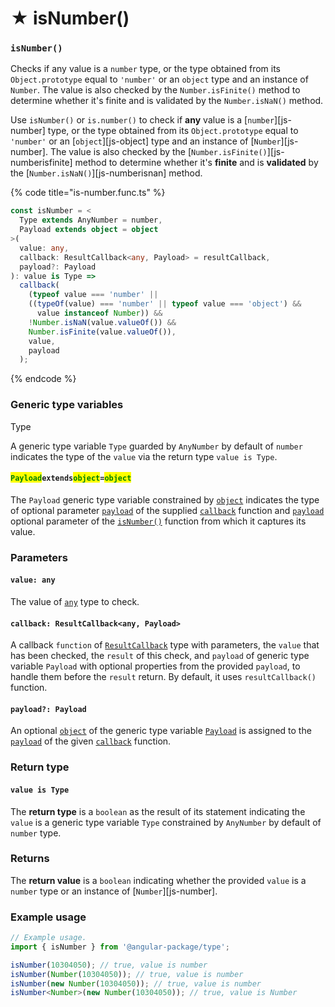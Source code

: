 # ★ isNumber()

### `isNumber()`

Checks if any value is a `number` type, or the type obtained from its `Object.prototype` equal to `'number'` or an `object` type and an instance of `Number`. The value is also checked by the `Number.isFinite()` method to determine whether it's finite and is validated by the `Number.isNaN()` method.

Use `isNumber()` or `is.number()` to check if **any** value is a \[`number`]\[js-number] type, or the type obtained from its `Object.prototype` equal to `'number'` or an \[`object`]\[js-object] type and an instance of \[`Number`]\[js-number]. The value is also checked by the \[`Number.isFinite()`]\[js-numberisfinite] method to determine whether it's **finite** and is **validated** by the \[`Number.isNaN()`]\[js-numberisnan] method.

{% code title="is-number.func.ts" %}
```typescript
const isNumber = <
  Type extends AnyNumber = number,
  Payload extends object = object
>(
  value: any,
  callback: ResultCallback<any, Payload> = resultCallback,
  payload?: Payload
): value is Type =>
  callback(
    (typeof value === 'number' ||
    ((typeOf(value) === 'number' || typeof value === 'object') &&
      value instanceof Number)) &&
    !Number.isNaN(value.valueOf()) &&
    Number.isFinite(value.valueOf()),
    value,
    payload
  );
```
{% endcode %}

### Generic type variables

Type

A generic type variable `Type` guarded by `AnyNumber` by default of `number` indicates the type of the `value` via the return type `value is Type`.

#### <mark style="color:green;">**`Payload`**</mark>**`extends`**<mark style="color:green;">**`object`**</mark>**`=`**<mark style="color:green;">**`object`**</mark>

The `Payload` generic type variable constrained by [`object`](https://www.typescriptlang.org/docs/handbook/basic-types.html#object) indicates the type of optional parameter [`payload`](../types/resultcallback.md#payload-payload) of the supplied [`callback`](isnumber.md#callback-resultcallback-less-than-any-payload-greater-than) function and [`payload`](isnumber.md#payload-payload) optional parameter of the [`isNumber()`](isnumber.md#isnumber) function from which it captures its value.

### Parameters

#### `value: any`

The value of [`any`](https://www.typescriptlang.org/docs/handbook/2/everyday-types.html#any) type to check.

#### `callback: ResultCallback<any, Payload>`

A callback `function` of [`ResultCallback`](../types/resultcallback.md) type with parameters, the `value` that has been checked, the `result` of this check, and `payload` of generic type variable `Payload` with optional properties from the provided `payload`, to handle them before the `result` return. By default, it uses `resultCallback()` function.

#### `payload?: Payload`

An optional [`object`](https://developer.mozilla.org/en-US/docs/Web/JavaScript/Reference/Global\_Objects/Object) of the generic type variable [`Payload`](isnumber.md#payloadextendsobject) is assigned to the [`payload`](../types/resultcallback.md#payload-payload) of the given [`callback`](isnumber.md#callback-resultcallback-less-than-any-payload-greater-than) function.

### Return type

#### `value is Type`

The **return type** is a `boolean` as the result of its statement indicating the `value` is a generic type variable `Type` constrained by `AnyNumber` by default of `number` type.

### Returns

The **return value** is a `boolean` indicating whether the provided `value` is a `number` type or an instance of \[`Number`]\[js-number].

### Example usage

```typescript
// Example usage.
import { isNumber } from '@angular-package/type';

isNumber(10304050); // true, value is number
isNumber(Number(10304050)); // true, value is number
isNumber(new Number(10304050)); // true, value is number
isNumber<Number>(new Number(10304050)); // true, value is Number
```
